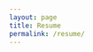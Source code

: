 ```yaml
---
layout: page
title: Resume
permalink: /resume/
---
```





<dl>
<object data="/pathakchinmay_resume.pdf" type="application/pdf" width="900">
    <embed src="/pathakchinmay_resume.pdf" type="application/pdf" width="900" />
</object>
</dl>
